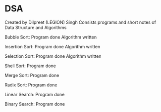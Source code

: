 # DSA
Created by Dilpreet (LEGION) Singh
Consists programs and short notes of Data Structure and Algorithms

Bubble Sort:
Program done
Algorithm written

Insertion Sort:
Program done
Algorithm written

Selection Sort:
Program done
Algorithm written

Shell Sort:
Program done

Merge Sort:
Program done

Radix Sort:
Program done

Linear Search:
Program done

Binary Search:
Program done